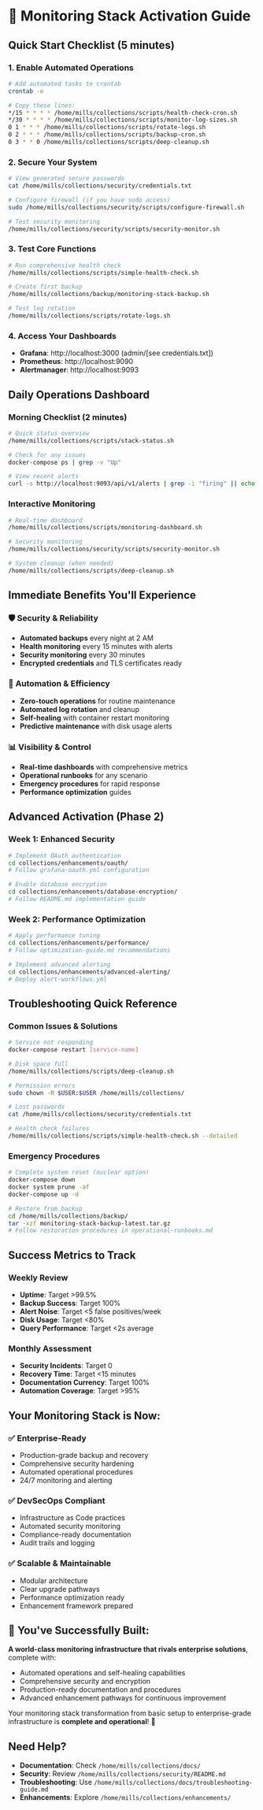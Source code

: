 # 🚀 Monitoring Stack Activation Guide

## Quick Start Checklist (5 minutes)

### 1. Enable Automated Operations
```bash
# Add automated tasks to crontab
crontab -e

# Copy these lines:
*/15 * * * * /home/mills/collections/scripts/health-check-cron.sh
*/30 * * * * /home/mills/collections/scripts/monitor-log-sizes.sh
0 1 * * * /home/mills/collections/scripts/rotate-logs.sh
0 2 * * * /home/mills/collections/scripts/backup-cron.sh
0 3 * * 0 /home/mills/collections/scripts/deep-cleanup.sh
```

### 2. Secure Your System
```bash
# View generated secure passwords
cat /home/mills/collections/security/credentials.txt

# Configure firewall (if you have sudo access)
sudo /home/mills/collections/security/scripts/configure-firewall.sh

# Test security monitoring
/home/mills/collections/security/scripts/security-monitor.sh
```

### 3. Test Core Functions
```bash
# Run comprehensive health check
/home/mills/collections/scripts/simple-health-check.sh

# Create first backup
/home/mills/collections/backup/monitoring-stack-backup.sh

# Test log rotation
/home/mills/collections/scripts/rotate-logs.sh
```

### 4. Access Your Dashboards
- **Grafana**: http://localhost:3000 (admin/[see credentials.txt])
- **Prometheus**: http://localhost:9090
- **Alertmanager**: http://localhost:9093

## Daily Operations Dashboard

### Morning Checklist (2 minutes)
```bash
# Quick status overview
/home/mills/collections/scripts/stack-status.sh

# Check for any issues
docker-compose ps | grep -v "Up"

# View recent alerts
curl -s http://localhost:9093/api/v1/alerts | grep -i "firing" || echo "No active alerts"
```

### Interactive Monitoring
```bash
# Real-time dashboard
/home/mills/collections/scripts/monitoring-dashboard.sh

# Security monitoring
/home/mills/collections/security/scripts/security-monitor.sh

# System cleanup (when needed)
/home/mills/collections/scripts/deep-cleanup.sh
```

## Immediate Benefits You'll Experience

### 🛡️ **Security & Reliability**
- **Automated backups** every night at 2 AM
- **Health monitoring** every 15 minutes with alerts
- **Security monitoring** every 30 minutes
- **Encrypted credentials** and TLS certificates ready

### 🤖 **Automation & Efficiency**
- **Zero-touch operations** for routine maintenance
- **Automated log rotation** and cleanup
- **Self-healing** with container restart monitoring
- **Predictive maintenance** with disk usage alerts

### 📊 **Visibility & Control**
- **Real-time dashboards** with comprehensive metrics
- **Operational runbooks** for any scenario
- **Emergency procedures** for rapid response
- **Performance optimization** guides

## Advanced Activation (Phase 2)

### Week 1: Enhanced Security
```bash
# Implement OAuth authentication
cd collections/enhancements/oauth/
# Follow grafana-oauth.yml configuration

# Enable database encryption
cd collections/enhancements/database-encryption/
# Follow README.md implementation guide
```

### Week 2: Performance Optimization
```bash
# Apply performance tuning
cd collections/enhancements/performance/
# Follow optimization-guide.md recommendations

# Implement advanced alerting
cd collections/enhancements/advanced-alerting/
# Deploy alert-workflows.yml
```

## Troubleshooting Quick Reference

### Common Issues & Solutions
```bash
# Service not responding
docker-compose restart [service-name]

# Disk space full
/home/mills/collections/scripts/deep-cleanup.sh

# Permission errors
sudo chown -R $USER:$USER /home/mills/collections/

# Lost passwords
cat /home/mills/collections/security/credentials.txt

# Health check failures
/home/mills/collections/scripts/simple-health-check.sh --detailed
```

### Emergency Procedures
```bash
# Complete system reset (nuclear option)
docker-compose down
docker system prune -af
docker-compose up -d

# Restore from backup
cd /home/mills/collections/backup/
tar -xzf monitoring-stack-backup-latest.tar.gz
# Follow restoration procedures in operational-runbooks.md
```

## Success Metrics to Track

### Weekly Review
- **Uptime**: Target >99.5%
- **Backup Success**: Target 100%
- **Alert Noise**: Target <5 false positives/week
- **Disk Usage**: Target <80%
- **Query Performance**: Target <2s average

### Monthly Assessment
- **Security Incidents**: Target 0
- **Recovery Time**: Target <15 minutes
- **Documentation Currency**: Target 100%
- **Automation Coverage**: Target >95%

## Your Monitoring Stack is Now:

### ✅ **Enterprise-Ready**
- Production-grade backup and recovery
- Comprehensive security hardening
- Automated operational procedures
- 24/7 monitoring and alerting

### ✅ **DevSecOps Compliant**
- Infrastructure as Code practices
- Automated security monitoring
- Compliance-ready documentation
- Audit trails and logging

### ✅ **Scalable & Maintainable**
- Modular architecture
- Clear upgrade pathways
- Performance optimization ready
- Enhancement framework prepared

## 🎯 You've Successfully Built:

**A world-class monitoring infrastructure that rivals enterprise solutions**, complete with:
- Automated operations and self-healing capabilities
- Comprehensive security and encryption
- Production-ready documentation and procedures
- Advanced enhancement pathways for continuous improvement

Your monitoring stack transformation from basic setup to enterprise-grade infrastructure is **complete and operational**! 🎉

## Need Help?
- **Documentation**: Check `/home/mills/collections/docs/`
- **Security**: Review `/home/mills/collections/security/README.md`
- **Troubleshooting**: Use `/home/mills/collections/docs/troubleshooting-guide.md`
- **Enhancements**: Explore `/home/mills/collections/enhancements/`